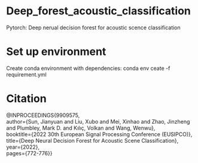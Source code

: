 # Deep_forest_acoustic_classification
Pytorch: Deep nerual decision forest for acoustic scence classification
# Set up environment
Create conda environment with dependencies: conda env ceate -f requirement.yml
# Citation
@INPROCEEDINGS{9909575,  <br>
author={Sun, Jianyuan and Liu, Xubo and Mei, Xinhao and Zhao, Jinzheng and Plumbley, Mark D. and Kılıç, Volkan and Wang, Wenwu},  <br>
booktitle={2022 30th European Signal Processing Conference (EUSIPCO)},  <br>
title={Deep Neural Decision Forest for Acoustic Scene Classification},  <br>
year={2022},<br>
pages={772-776}}
